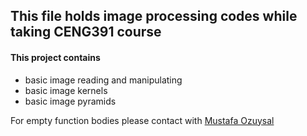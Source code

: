 ## This file holds image processing codes while taking CENG391 course

#### This project contains

* basic image reading and manipulating
* basic image kernels
* basic image pyramids

For empty function bodies please contact with [Mustafa Ozuysal](http://web.iyte.edu.tr/~mustafaozuysal/)

